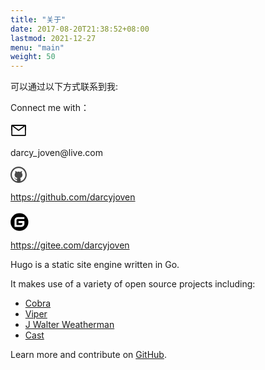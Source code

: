 ```yaml
---
title: "关于"
date: 2017-08-20T21:38:52+08:00
lastmod: 2021-12-27
menu: "main"
weight: 50
---
```


可以通过以下方式联系到我:

Connect me with：

<?xml version="1.0" encoding="UTF-8"?><svg width="26" height="26" viewBox="0 0 48 48" fill="none" xmlns="http://www.w3.org/2000/svg"><rect width="48" height="48" fill="white" fill-opacity="0.01"/><path d="M4 39H44V24V9H24H4V24V39Z" fill="none" stroke="#000000" stroke-width="3" stroke-linejoin="bevel"/><path d="M4 9L24 24L44 9" stroke="#000000" stroke-width="3" stroke-linecap="butt" stroke-linejoin="bevel"/><path d="M24 9H4V24" stroke="#000000" stroke-width="3" stroke-linecap="butt" stroke-linejoin="bevel"/><path d="M44 24V9H24" stroke="#000000" stroke-width="3" stroke-linecap="butt" stroke-linejoin="bevel"/></svg>

<p href="">darcy_joven@live.com</p>

<?xml version="1.0" encoding="UTF-8"?><svg width="26" height="26" viewBox="0 0 48 48" fill="none" xmlns="http://www.w3.org/2000/svg"><rect width="48" height="48" fill="white" fill-opacity="0.01"/><path fill-rule="evenodd" clip-rule="evenodd" d="M24 4C12.9543 4 4 12.9543 4 24C4 35.0457 12.9543 44 24 44C35.0457 44 44 35.0457 44 24C44 12.9543 35.0457 4 24 4ZM0 24C0 10.7452 10.7452 0 24 0C37.2548 0 48 10.7452 48 24C48 37.2548 37.2548 48 24 48C10.7452 48 0 37.2548 0 24Z" fill="#4a4a4a"/><path fill-rule="evenodd" clip-rule="evenodd" d="M19.183 45.4715C18.9896 45.2218 18.9896 42.9972 19.183 38.798C17.1112 38.8695 15.8022 38.7257 15.256 38.3666C14.4368 37.8279 13.6166 36.1666 12.8889 34.9958C12.1612 33.825 10.546 33.6399 9.8938 33.3782C9.24158 33.1164 9.07785 32.0495 11.691 32.8564C14.3042 33.6633 14.4316 35.8606 15.256 36.3744C16.0804 36.8882 18.0512 36.6634 18.9446 36.2518C19.8379 35.8402 19.7722 34.3077 19.9315 33.7006C20.1329 33.1339 19.423 33.0082 19.4074 33.0036C18.5353 33.0036 13.9537 32.0072 12.6952 27.5705C11.4368 23.1339 13.0579 20.234 13.9227 18.9874C14.4992 18.1563 14.4482 16.3851 13.7697 13.6736C16.2333 13.3588 18.1344 14.1342 19.4732 16C19.4745 16.0107 21.2283 14.9571 24 14.9571C26.7718 14.9571 27.7551 15.8153 28.514 16C29.2728 16.1847 29.8798 12.734 34.5666 13.6736C33.5881 15.5968 32.7686 18 33.3941 18.9874C34.0195 19.9748 36.4742 23.1146 34.9664 27.5705C33.9611 30.5412 31.9851 32.3522 29.0382 33.0036C28.7002 33.1114 28.5313 33.2854 28.5313 33.5254C28.5313 33.8855 28.9881 33.9248 29.6463 35.6116C30.085 36.7361 30.1167 39.9479 29.7413 45.2469C28.7904 45.489 28.0506 45.6515 27.5219 45.7346C26.5845 45.8819 25.5667 45.9645 24.5666 45.9964C23.5666 46.0283 23.2193 46.0247 21.8368 45.896C20.9151 45.8102 20.0305 45.6687 19.183 45.4715Z" fill="#4a4a4a"/></svg>

<a href="">https://github.com/darcyjoven</a>

<svg  width="2rem" height="2rem" xmlns="http://www.w3.org/2000/svg" name="zi_tmGitee" viewBox="0 0 2000 2000"><path d="M898 1992q183 0 344-69.5t283-191.5q122-122 191.5-283t69.5-344q0-183-69.5-344T1525 477q-122-122-283-191.5T898 216q-184 0-345 69.5T270 477Q148 599 78.5 760T9 1104q0 183 69.5 344T270 1731q122 122 283 191.5t345 69.5zm199-400H448q-17 0-30.5-14t-13.5-30V932q0-89 43.5-163.5T565 649q74-45 166-45h616q17 0 30.5 14t13.5 31v111q0 16-13.5 30t-30.5 14H731q-54 0-93.5 39.5T598 937v422q0 17 14 30.5t30 13.5h416q55 0 94.5-39.5t39.5-93.5v-22q0-17-14-30.5t-31-13.5H842q-17 0-30.5-14t-13.5-31v-111q0-16 13.5-30t30.5-14h505q17 0 30.5 14t13.5 30v250q0 121-86.5 207.5T1097 1592z"/></svg>

<a href="">https://gitee.com/darcyjoven</a>

Hugo is a static site engine written in Go.

It makes use of a variety of open source projects including:

- [Cobra](https://github.com/spf13/cobra)
- [Viper](https://github.com/spf13/viper)
- [J Walter Weatherman](https://github.com/spf13/jWalterWeatherman)
- [Cast](https://github.com/spf13/cast)

Learn more and contribute on [GitHub](https://github.com/gohugoio).
